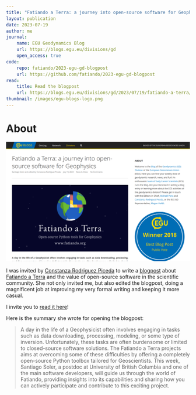 ```yaml
---
title: "Fatiando a Terra: a journey into open-source software for Geophysics"
layout: publication
date: 2023-07-19
author: me
journal:
    name: EGU Geodynamics Blog
    url: https://blogs.egu.eu/divisions/gd
    open_access: true
code:
    repo: fatiando/2023-egu-gd-blogpost
    url: https://github.com/fatiando/2023-egu-gd-blogpost
read:
    title: Read the blogpost
    url: https://blogs.egu.eu/divisions/gd/2023/07/19/fatiando-a-terra/
thumbnail: /images/egu-blogs-logo.png
---
```


# About

[![Screenshot of the blogpost](/images/2023-egu-blogpost-fatiando.png)][blogpost]

I was invited by [Constanza Rodriguez Piceda][constanza] to write
a [blogpost][blogpost] about [Fatiando a Terra][fatiando] and the value of
open-source software in the scientific community. She not only invited me, but
also edited the blogpost, doing a magnificent job at improving my very formal
writing and keeping it more casual.

I invite you to [read it here][blogpost]!

Here is the summary she wrote for opening the blogpost:

> A day in the life of a Geophysicist often involves engaging in tasks such as
> data downloading, processing, modeling, or some type of inversion.
> Unfortunately, these tasks are often burdensome or limited to closed-source
> software solutions. The Fatiando a Terra projects aims at overcoming some of
> these difficulties by offering a completely open-source Python toolbox
> tailored for Geoscientists. This week, Santiago Soler, a postdoc at
> University of British Columbia and one of the main software developers, will
> guide us through the world of Fatiando, providing insights into its
> capabilities and sharing how you can actively participate and contribute to
> this exciting project.

[constanza]: https://twitter.com/crpiceda
[fatiando]: https://www.fatiando.org
[blogpost]: https://blogs.egu.eu/divisions/gd/2023/07/19/fatiando-a-terra/

